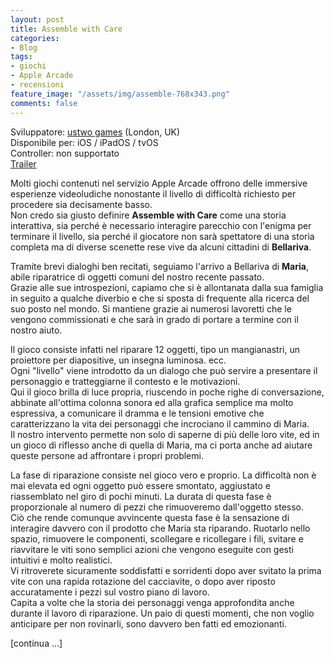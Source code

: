 ```yaml
---
layout: post
title: Assemble with Care
categories:
- Blog
tags:
- giochi
- Apple Arcade
- recensioni
feature_image: "/assets/img/assemble-768x343.png"
comments: false
---
```


Sviluppatore: [ustwo games](https://www.ustwogames.co.uk/) (London, UK)  
Disponibile per: iOS / iPadOS / tvOS  
Controller: non supportato  
[Trailer](https://www.youtube.com/watch?v=04i8usL2lF0)

Molti giochi contenuti nel servizio Apple Arcade offrono delle immersive esperienze videoludiche nonostante il livello di difficoltà richiesto per procedere sia decisamente basso.  
Non credo sia giusto definire **Assemble with Care** come una storia interattiva, sia perché è necessario interagire parecchio con l'enigma per terminare il livello, sia perché il giocatore non sarà spettatore di una storia completa ma di diverse scenette rese vive da alcuni cittadini di **Bellariva**.

Tramite brevi dialoghi ben recitati, seguiamo l'arrivo a Bellariva di **Maria**, abile riparatrice di oggetti comuni del nostro recente passato.  
Grazie alle sue introspezioni, capiamo che si è allontanata dalla sua famiglia in seguito a qualche diverbio e che si sposta di frequente alla ricerca del suo posto nel mondo. Si mantiene grazie ai numerosi lavoretti che le vengono commissionati e che sarà in grado di portare a termine con il nostro aiuto.

Il gioco consiste infatti nel riparare 12 oggetti, tipo un mangianastri, un proiettore per diapositive, un insegna luminosa. ecc.  
Ogni "livello" viene introdotto da un dialogo che può servire a presentare il personaggio e tratteggiarne il contesto e le motivazioni.  
Qui il gioco brilla di luce propria, riuscendo in poche righe di conversazione, abbinate all'ottima colonna sonora ed alla grafica semplice ma molto espressiva, a comunicare il dramma e le tensioni emotive che caratterizzano la vita dei personaggi che incrociano il cammino di Maria.  
Il nostro intervento permette non solo di saperne di più delle loro vite, ed in un gioco di riflesso anche di quella di Maria, ma ci porta anche ad aiutare queste persone ad affrontare i propri problemi.

La fase di riparazione consiste nel gioco vero e proprio. La difficoltà non è mai elevata ed ogni oggetto può essere smontato, aggiustato e riassemblato nel giro di pochi minuti. La durata di questa fase è proporzionale al numero di pezzi che rimuoveremo dall'oggetto stesso.  
Ciò che rende comunque avvincente questa fase è la sensazione di interagire davvero con il prodotto che Maria sta riparando. Ruotarlo nello spazio, rimuovere le componenti, scollegare e ricollegare i fili, svitare e riavvitare le viti sono semplici azioni che vengono eseguite con gesti intuitivi e molto realistici.  
Vi ritroverete sicuramente soddisfatti e sorridenti dopo aver svitato la prima vite con una rapida rotazione del cacciavite, o dopo aver riposto accuratamente i pezzi sul vostro piano di lavoro.  
Capita a volte che la storia dei personaggi venga approfondita anche durante il lavoro di riparazione. Un paio di questi momenti, che non voglio anticipare per non rovinarli, sono davvero ben fatti ed emozionanti.

[continua ...]
